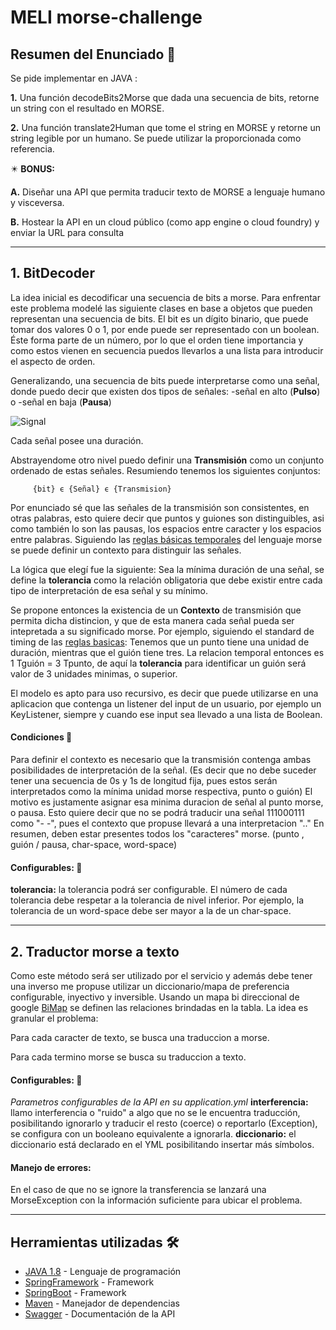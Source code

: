 # MELI morse-challenge


## Resumen del Enunciado 📝

Se pide implementar en JAVA :

**1.** Una función decodeBits2Morse que dada una secuencia de bits, retorne un string con el resultado en MORSE.

**2.** Una función translate2Human que tome el string en MORSE y retorne un string legible por un humano. Se puede utilizar la proporcionada como referencia.

✴️ **BONUS:**

**A.** Diseñar una API que permita traducir texto de MORSE a lenguaje humano y
visceversa.

**B.** Hostear la API en un cloud público (como app engine o cloud foundry) y enviar la
URL para consulta


-------------------------------------------------------------------------------


## 1. BitDecoder

La idea inicial es decodificar una secuencia de bits a morse. Para enfrentar este problema modelé las siguiente clases en base a objetos que pueden representan una secuencia de bits.
El bit es un dígito binario, que puede tomar dos valores 0 o 1, por ende puede ser representado con un boolean. Éste forma parte de un número, por lo que el orden tiene importancia y como estos vienen en secuencia puedos llevarlos a una lista para introducir el aspecto de orden.

Generalizando, una secuencia de bits puede interpretarse como una señal, donde puedo decir que existen dos tipos de señales:
   -señal en alto (**Pulso**) 
   o 
   -señal en baja (**Pausa**)
   
   ![Signal](https://www.electronicspoint.com/themes/user/site/default/asset/img/articles/line-graph-digital-signal.jpg)
   
Cada señal posee una duración.
 
Abstrayendome otro nivel puedo definir una **Transmisión** como un conjunto ordenado de estas señales. 
Resumiendo tenemos los siguientes conjuntos:
```
     {bit} ϵ {Señal} ϵ {Transmision}
```
Por enunciado sé que las señales de la transmisión son consistentes, en otras palabras, esto quiere decir que puntos y guiones son distinguibles, asi como también lo son las pausas, los espacios entre caracter y los espacios entre palabras.
Siguiendo las [reglas básicas temporales](https://en.wikipedia.org/wiki/Morse_code#Representation,_timing,_and_speeds) del lenguaje morse se puede definir un contexto para distinguir las señales.

La lógica que elegí fue la siguiente:
Sea la mínima duración de una señal, se define la **tolerancia** como la relación obligatoria que debe existir entre cada tipo de interpretación de esa señal y su mínimo.

Se propone entonces la existencia de un **Contexto** de transmisión que permita dicha distincion, y que de esta manera cada señal pueda ser intepretada a su significado morse. 
Por ejemplo, siguiendo el standard de timing de las [reglas basicas](https://en.wikipedia.org/wiki/Morse_code#Representation,_timing,_and_speeds):
Tenemos que un punto tiene una unidad de duración, mientras que el guión tiene tres. La relacion temporal entonces es 1 Tguión = 3 Tpunto, de aquí la **tolerancia** para identificar un guión será valor de 3 unidades minimas, o superior.


El modelo es apto para uso recursivo, es decir que puede utilizarse en una aplicacion que contenga un listener del input de un usuario, por ejemplo un KeyListener, siempre y cuando ese input sea llevado a una lista de Boolean.



#### Condiciones 📑

Para definir el contexto es necesario que la transmisión contenga ambas posibilidades de interpretación de la señal. (Es decir que no debe suceder tener una secuencia de 0s y 1s de longitud fija, pues estos serán interpretados como la mínima unidad morse respectiva, punto o guión)
El motivo es justamente asignar esa minima duracion de señal al punto morse, o pausa.
Esto quiere decir que no se podrá traducir una señal 111000111 como "- -", pues el contexto que propuse llevará a una interpretacion ".."
En resumen, deben estar presentes todos los "caracteres" morse. (punto , guión / pausa, char-space, word-space)

#### Configurables: 🔧
  **tolerancia:** la tolerancia podrá ser configurable. El número de cada tolerancia debe respetar a la tolerancia de nivel inferior. Por ejemplo, la tolerancia de un word-space debe ser mayor a la de un char-space.
  

-------------------------------------------------------------------------------


## 2. Traductor morse a texto
Como este método será ser utilizado por el servicio y además debe tener una inverso me propuse utilizar un diccionario/mapa de preferencia configurable, inyectivo y inversible.
Usando un mapa bi direccional de google [BiMap](https://guava.dev/releases/19.0/api/docs/com/google/common/collect/BiMap.html) se definen las relaciones brindadas en la tabla.
La idea es granular el problema:

  Para cada caracter de texto, se busca una traduccion a morse.
  
  Para cada termino morse se busca su traduccion a texto.
  
  
  
#### Configurables: 🔧
  _Parametros configurables de la API en su application.yml_
  **interferencia:** llamo interferencia o "ruido" a algo que no se le encuentra traducción, posibilitando ignorarlo y traducir el resto (coerce) o reportarlo (Exception), se configura con un booleano equivalente a ignorarla.
  **diccionario:** el diccionario está declarado en el YML posibilitando insertar más símbolos.
  
#### Manejo de errores:
  En el caso de que no se ignore la transferencia se lanzará una MorseException con la información suficiente para ubicar el problema.
  
  
  
-------------------------------------------------------------------------------
  

## Herramientas utilizadas 🛠️

* [JAVA 1.8](https://www.java.com/) - Lenguaje de programación
* [SpringFramework](https://spring.io/) - Framework
* [SpringBoot](https://spring.io/) - Framework
* [Maven](https://maven.apache.org/) - Manejador de dependencias
* [Swagger](https://swagger.io/) - Documentación de la API
